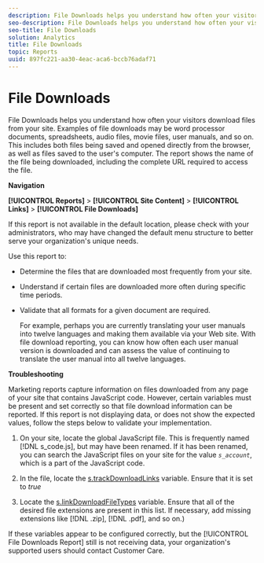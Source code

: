 ```yaml
---
description: File Downloads helps you understand how often your visitors download files from your site. Examples of file downloads may be word processor documents, spreadsheets, audio files, movie files, user manuals, and so on. This includes both files being saved and opened directly from the browser, as well as files saved to the user's computer. The report shows the name of the file being downloaded, including the complete URL required to access the file.
seo-description: File Downloads helps you understand how often your visitors download files from your site. Examples of file downloads may be word processor documents, spreadsheets, audio files, movie files, user manuals, and so on. This includes both files being saved and opened directly from the browser, as well as files saved to the user's computer. The report shows the name of the file being downloaded, including the complete URL required to access the file.
seo-title: File Downloads
solution: Analytics
title: File Downloads
topic: Reports
uuid: 897fc221-aa30-4eac-aca6-bccb76adaf71
---
```


# File Downloads

File Downloads helps you understand how often your visitors download files from your site. Examples of file downloads may be word processor documents, spreadsheets, audio files, movie files, user manuals, and so on. This includes both files being saved and opened directly from the browser, as well as files saved to the user's computer. The report shows the name of the file being downloaded, including the complete URL required to access the file.

 **Navigation**

**[!UICONTROL Reports]** > **[!UICONTROL Site Content]** > **[!UICONTROL Links]** > **[!UICONTROL File Downloads]**

If this report is not available in the default location, please check with your administrators, who may have changed the default menu structure to better serve your organization's unique needs.

Use this report to:

* Determine the files that are downloaded most frequently from your site. 
* Understand if certain files are downloaded more often during specific time periods. 
* Validate that all formats for a given document are required.

  For example, perhaps you are currently translating your user manuals into twelve languages and making them available via your Web site. With file download reporting, you can know how often each user manual version is downloaded and can assess the value of continuing to translate the user manual into all twelve languages.

**Troubleshooting**

Marketing reports capture information on files downloaded from any page of your site that contains JavaScript code. However, certain variables must be present and set correctly so that file download information can be reported. If this report is not displaying data, or does not show the expected values, follow the steps below to validate your implementation.

1. On your site, locate the global JavaScript file. This is frequently named [!DNL s_code.js], but may have been renamed. If it has been renamed, you can search the JavaScript files on your site for the value *`s_account`*, which is a part of the JavaScript code. 

1. In the file, locate the [s.trackDownloadLinks](https://marketing.adobe.com/resources/help/en_US/sc/implement/index.html?f=c_trackdownllinks) variable. Ensure that it is set to *true* 

1. Locate the [s.linkDownloadFileTypes](https://marketing.adobe.com/resources/help/en_US/sc/implement/index.html?f=c_linkdownfiletypes) variable. Ensure that all of the desired file extensions are present in this list. If necessary, add missing extensions like [!DNL .zip], [!DNL .pdf], and so on.)

If these variables appear to be configured correctly, but the [!UICONTROL File Downloads Report] still is not receiving data, your organization's supported users should contact Customer Care. 
